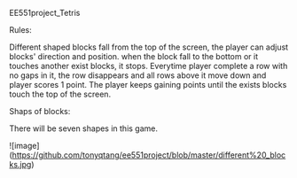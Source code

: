 EE551project_Tetris

Rules:

Different shaped blocks fall from the top of the screen, the player can adjust blocks' direction and position. when the block fall to the bottom or it touches another exist blocks, it stops. Everytime player complete a row with no gaps in it, the row disappears and all rows above it move down and player scores 1 point. The player keeps gaining points until the exists blocks touch the top of the screen.

Shaps of blocks:

There will be seven shapes in this game.

![image]
(https://github.com/tonyqtang/ee551project/blob/master/different%20_blocks.jpg)

